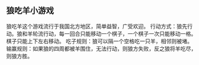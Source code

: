 
狼吃羊小游戏
---------------------------
狼吃羊这个游戏流行于我国北方地区，简单益智，广受欢迎。
行动方式：狼先行动。狼和羊轮流行动，每一回合只能移动一个棋子，一个棋子一次只能移动一格。棋子只能上下左右移动。
吃子规则：狼可以隔一个空格吃一只羊，相邻则被堵。
输赢规则：如果狼的四周都被羊围住，无法行动，则狼方失败，反之狼将羊吃尽，则狼方胜。
